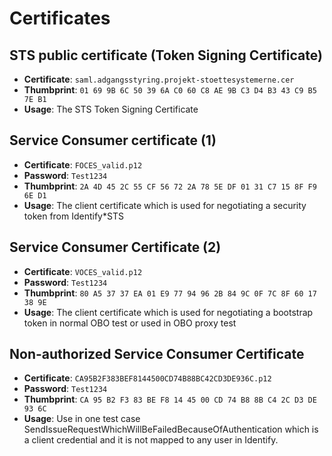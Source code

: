 # Certificates

## STS public certificate (Token Signing Certificate)
- **Certificate**: `saml.adgangsstyring.projekt-stoettesystemerne.cer`
- **Thumbprint**: `01 69 9B 6C 50 39 6A C0 60 C8 AE 9B C3 D4 B3 43 C9 B5 7E B1`
- **Usage**: The STS Token Signing Certificate

## Service Consumer certificate (1)
- **Certificate**: `FOCES_valid.p12`
- **Password**: `Test1234`
- **Thumbprint**: `2A 4D 45 2C 55 CF 56 72 2A 78 5E DF 01 31 C7 15 8F F9 6E D1`
- **Usage**: The client certificate which is used for negotiating a security token from Identify*STS

## Service Consumer Certificate (2)
- **Certificate**: `VOCES_valid.p12`
- **Password**: `Test1234`
- **Thumbprint**: `80 A5 37 37 EA 01 E9 77 94 96 2B 84 9C 0F 7C 8F 60 17 38 9E`
- **Usage**: The client certificate which is used for negotiating a bootstrap token in normal OBO test or used in OBO proxy test

## Non-authorized Service Consumer Certificate
- **Certificate**: `CA95B2F383BEF8144500CD74B88BC42CD3DE936C.p12`
- **Password**: `Test1234`
- **Thumbprint**: `CA 95 B2 F3 83 BE F8 14 45 00 CD 74 B8 8B C4 2C D3 DE 93 6C`
- **Usage**: Use in one test case SendIssueRequestWhichWillBeFailedBecauseOfAuthentication which is a client credential and it is not mapped to any user in Identify.
